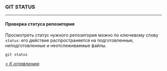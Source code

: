 ### GIT STATUS
---
#### **Проверка статуса репозитория**

Просмотреть статус нужного репозитория можно по ключевому слову `status`: его действие распространяется на подготовленные, неподготовленные и неотслеживаемые файлы.

```
git status
```
[< *К оглавлению*](readme.md)